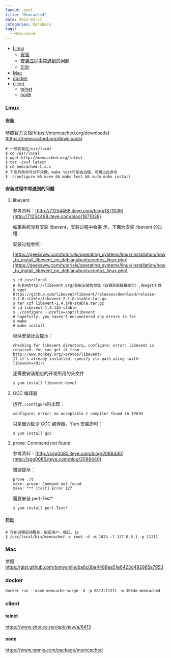 ```yaml
---
layout: post
title: "Memcached"
date: 2023-03-27
categories: Database
tags:
  - Memcached
---
```


<!-- TOC -->

- [Linux](#linux)
  - [安装](#安装)
  - [安装过程中常遇到的问题](#安装过程中常遇到的问题)
  - [启动](#启动)
- [Mac](#mac)
- [docker](#docker)
- [client](#client)
  - [telnet](#telnet)
  - [node](#node)

<!-- /TOC -->

<a id="markdown-linux" name="linux"></a>

### Linux

<a id="markdown-安装" name="安装"></a>

#### 安装

参照官方文档[https://memcached.org/downloads](https://memcached.org/downloads)

```shell
# 一般安装在/usr/local
$ cd /usr/local
$ wget http://memcached.org/latest
$ tar -zxvf latest
$ cd memcached-1.x.x
# 下面的命令可分开来做，make test可能会出错，可跳过此命令
$ ./configure && make && make test && sudo make install
```

<a id="markdown-安装过程中常遇到的问题" name="安装过程中常遇到的问题"></a>

#### 安装过程中常遇到的问题

1. libevent

   参考资料：[http://71254468.iteye.com/blog/1871036](http://71254468.iteye.com/blog/1871036)

   如果系统没有安装 libevent，安装过程中会提 示，下面为安装 libevent 的过程:

   安装过程参照：

   [https://geeksww.com/tutorials/operating_systems/linux/installation/how_to_install_libevent_on_debianubuntucentos_linux.php](https://geeksww.com/tutorials/operating_systems/linux/installation/how_to_install_libevent_on_debianubuntucentos_linux.php)

   ```shell
   $ cd /usr/local
   # 从官网http://libevent.org/获取安装包地址（右键获取链接即可）,用wget下载
   $ wget https://github.com/libevent/libevent/releases/download/release-2.1.8-stable/libevent-2.1.8-stable.tar.gz
   $ tar xzf libevent-1.4.14b-stable.tar.gz
   $ cd libevent-1.4.14b-stable
   $ ./configure --prefix=/opt/libevent
   # hopefully, you haven't encountered any errors so far
   $ make
   # make install
   ```

   继续安装还会提示：

   ```shell
   checking for libevent directory… configure: error: libevent is required. You can get it from http://www.monkey.org/~provos/libevent/
   If it’s already installed, specify its path using –with-libevent=/dir/
   ```

   还需要安装相应的开发所用的头文件

   ```shell
   $ yum install libevent-devel
   ```

2. GCC 编译器

   运行`./configure`时出现：

   ```shell
   configure: error: no acceptable C compiler found in $PATH
   ```

   只是因为缺少 GCC 编译器，Yum 安装即可：

   ```shell
   $ yum install gcc
   ```

3. prove: Command not found

   参考资料：[http://sgq0085.iteye.com/blog/2088440](http://sgq0085.iteye.com/blog/2088440)

   错误提示：

   ```shell
   prove ./t
   make: prove: Command not found
   make: *** [test] Error 127
   ```

   需要安装 perl-Test\*

   ```
   $ yum install perl-Test*
   ```

<a id="markdown-启动" name="启动"></a>

#### 启动

```
# 守护进程启动服务，指定用户，端口，ip
$ /usr/local/bin/memcached -u root -d -m 1024 -l 127.0.0.1 -p 11211
```

<a id="markdown-mac" name="mac"></a>

### Mac

参照<https://gist.github.com/tomysmile/ba6c0ba4488ea51e6423d492985a7953>

### docker

```shell
docker run --name memcache-surge -d -p 8812:11211 -m 1024m memcached
```

### client

#### telnet

<https://www.shouce.ren/api/view/a/6413>

#### node

<https://www.npmjs.com/package/memcached>
